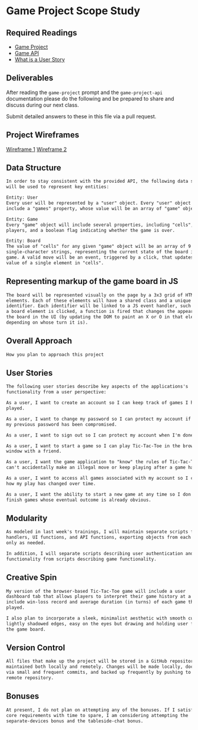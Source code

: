 # Game Project Scope Study

## Required Readings

-   [Game Project](https://github.com/ga-wdi-boston/game-project)
-   [Game API](https://github.com/ga-wdi-boston/game-project-api)
-   [What is a User Story](http://searchsoftwarequality.techtarget.com/definition/user-story)

## Deliverables

After reading the `game-project` prompt and the `game-project-api` documentation
please do the following and be prepared to share and discuss during our next
class.

Submit detailed answers to these in this file via a pull request.

## Project Wireframes

[Wireframe 1](./assets/images/wireframe-1.png)
[Wireframe 2](./assets/images/wireframe-1.png)

## Data Structure

```md
In order to stay consistent with the provided API, the following data structures
will be used to represent key entities:

Entity: User
Every user will be represented by a "user" object. Every "user" object will
include a "games" property, whose value will be an array of "game" objects

Entity: Game
Every "game" object will include several properties, including "cells", two
players, and a boolean flag indicating whether the game is over.

Entity: Board
The value of "cells" for any given "game" object will be an array of 9
single-character strings, representing the current state of the board in that
game. A valid move will be an event, triggered by a click, that updates the
value of a single element in "cells".

```

## Representing markup of the game board in JS

```md
The board will be represented visually on the page by a 3x3 grid of HTML
elements. Each of these elements will have a shared class and a unique
identifier. Each identifier will be linked to a JS event handler, such that when
a board element is clicked, a function is fired that changes the appearance of
the board in the UI (by updating the DOM to paint an X or O in that element,
depending on whose turn it is).

```

## Overall Approach

```md
How you plan to approach this project

```

## User Stories

```md
The following user stories describe key aspects of the applications's
functionality from a user perspective:

As a user, I want to create an account so I can keep track of games I have
played.

As a user, I want to change my password so I can protect my account if I think
my previous password has been compromised.

As a user, I want to sign out so I can protect my account when I'm done playing.

As a user, I want to start a game so I can play Tic-Tac-Toe in the browser
window with a friend.

As a user, I want the game application to "know" the rules of Tic-Tac-Toe so I
can't accidentally make an illegal move or keep playing after a game has ended.

As a user, I want to access all games associated with my account so I can see
how my play has changed over time.

As a user, I want the ability to start a new game at any time so I don't have to
finish games whose eventual outcome is already obvious.

```

## Modularity

```md
As modeled in last week's trainings, I will maintain separate scripts for event
handlers, UI functions, and API functions, exporting objects from each script
only as needed.

In addition, I will separate scripts describing user authentication and profile
functionality from scripts describing game functionality.

```

## Creative Spin

```md
My version of the browser-based Tic-Tac-Toe game will include a user
dashboard tab that allows players to interpret their game history at a glance,
include win-loss record and average duration (in turns) of each game they have
played.

I also plan to incorporate a sleek, minimalist aesthetic with smooth curves and
lightly shadowed edges, easy on the eyes but drawing and holding user focus on
the game board.

```

## Version Control

```md
All files that make up the project will be stored in a GitHub repository that is
maintained both locally and remotely. Changes will be made locally, documented
via small and frequent commits, and backed up frequently by pushing to the
remote repository.

```

## Bonuses

```md
At present, I do not plan on attempting any of the bonuses. If I satisfy the
core requirements with time to spare, I am considering attempting the
separate-devices bonus and the tableside-chat bonus.

```
